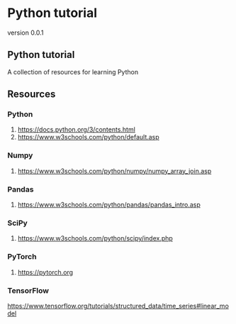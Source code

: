 # Python tutorial 


version 0.0.1

## Python tutorial 

A collection of resources for learning Python


## Resources 


### Python  
1. https://docs.python.org/3/contents.html  
2. https://www.w3schools.com/python/default.asp

### Numpy  
1. https://www.w3schools.com/python/numpy/numpy_array_join.asp

### Pandas  
1. https://www.w3schools.com/python/pandas/pandas_intro.asp

### SciPy  
1. https://www.w3schools.com/python/scipy/index.php

### PyTorch  
1. https://pytorch.org

### TensorFlow  
https://www.tensorflow.org/tutorials/structured_data/time_series#linear_model




